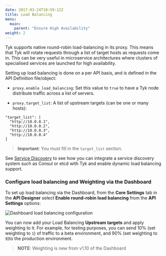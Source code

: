 ```yaml
---
date: 2017-03-24T10:59:12Z
title: Load Balancing
menu:
  main:
    parent: "Ensure High Availability"
weight: 2 
---
```


Tyk supports native round-robin load-balancing in its proxy. This means that Tyk will rotate requests through a list of target hosts as requests come in. This can be very useful in microservice architectures where clusters of specialised services are launched for high availability.

Setting up load balancing is done on a per API basis, and is defined in the API Definition file/object:

*   `proxy.enable_load_balancing`: Set this value to `true` to have a Tyk node distribute traffic across a list of servers.

*   `proxy.target_list`: A list of upstream targets (can be one or many hosts):

```{.copyWrapper}
"target_list": [
  "http://10.0.0.1",
  "http://10.0.0.2",
  "http://10.0.0.3",
  "http://10.0.0.4"
]
```

> **Important**: You must fill in the `target_list` section.

See [Service Discovery](/docs/planning-for-production/ensure-high-availability/service-discovery/) to see how you can integrate a service discovery system such as Consul or etcd with Tyk and enable dynamic load balancing support.

### Configure load balancing and Weighting via the Dashboard

To set up load balancing via the Dashboard, from the **Core Settings** tab in the **API Designer** select **Enable round-robin load balancing** from the **API Settings** options:

![Dashboard load balancing configuration](/docs/img/2.10/round_robin.png)

You can now add your Load Balancing **Upstream targets** and apply weighting to it. For example, for testing purposes, you can send 10% (set weighting to `1`) of traffic to a beta environment, and 90% (set weighting to `9`)to the production environment.

> **NOTE**: Weighting is new from v1.10 of the Dashboard